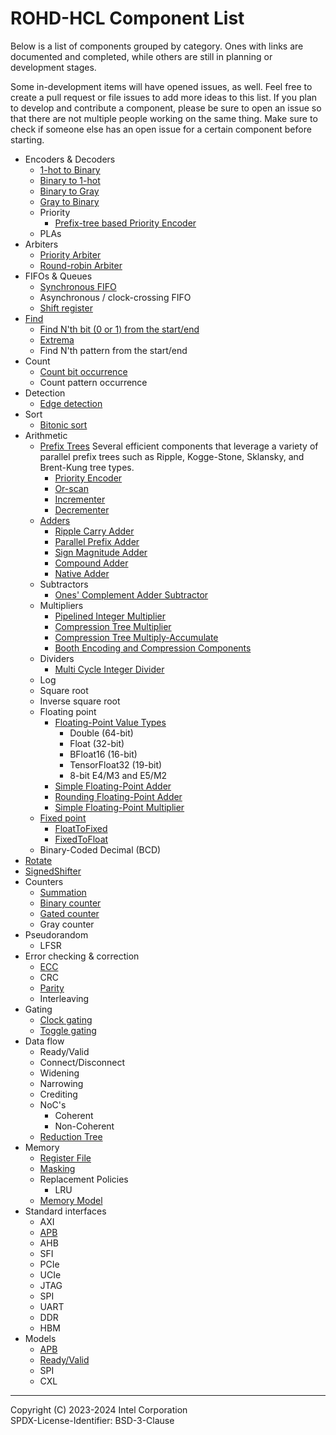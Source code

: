 
# ROHD-HCL Component List

Below is a list of components grouped by category. Ones with links are documented and completed, while others are still in planning or development stages.

Some in-development items will have opened issues, as well. Feel free to create a pull request or file issues to add more ideas to this list. If you plan to develop and contribute a component, please be sure to open an issue so that there are not multiple people working on the same thing. Make sure to check if someone else has an open issue for a certain component before starting.

- Encoders & Decoders
  - [1-hot to Binary](./components/onehot.md)
  - [Binary to 1-hot](./components/onehot.md)
  - [Binary to Gray](./components/binary_gray.md#binary-to-gray)
  - [Gray to Binary](./components/binary_gray.md#gray-to-binary)
  - Priority
    - [Prefix-tree based Priority Encoder](./components/parallel_prefix_operations.md)
  - PLAs
- Arbiters
  - [Priority Arbiter](./components/arbiter.md#priority-arbiter)
  - [Round-robin Arbiter](./components/arbiter.md#round-robin-arbiter)
- FIFOs & Queues
  - [Synchronous FIFO](./components/fifo.md)
  - Asynchronous / clock-crossing FIFO
  - [Shift register](./components/shift_register.md)
- [Find](./components/find.md)
  - [Find N'th bit (0 or 1) from the start/end](./components/find.md#find-nth)
  - [Extrema](./components/extrema.md)
  - Find N'th pattern from the start/end
- Count
  - [Count bit occurrence](./components/count.md)
  - Count pattern occurrence
- Detection
  - [Edge detection](./components/edge_detector.md)
- Sort
  - [Bitonic sort](./components/sort.md#bitonic-sort)
- Arithmetic
  - [Prefix Trees](./components/parallel_prefix_operations.md) Several efficient components that leverage a variety of parallel prefix trees such as Ripple, Kogge-Stone, Sklansky, and Brent-Kung tree types.
    - [Priority Encoder](./components/parallel_prefix_operations.md)
    - [Or-scan](./components/parallel_prefix_operations.md)
    - [Incrementer](./components/parallel_prefix_operations.md)
    - [Decrementer](./components/parallel_prefix_operations.md)
  - [Adders](./components/adder.md)
    - [Ripple Carry Adder](./components/adder.md#ripple-carry-adder)
    - [Parallel Prefix Adder](./components/parallel_prefix_operations.md)
    - [Sign Magnitude Adder](./components/adder.md#sign-magnitude-adder)
    - [Compound Adder](./components/adder.md#compound-adder)
    - [Native Adder](./components/adder.md#native-adder)
  - Subtractors
    - [Ones' Complement Adder Subtractor](./components/adder.md#ones-complement-adder-subtractor)
  - Multipliers
    - [Pipelined Integer Multiplier](./components/multiplier.md#carry-save-multiplier)
    - [Compression Tree Multiplier](./components/multiplier.md#compression-tree-multiplier)
    - [Compression Tree Multiply-Accumulate](./components/multiplier.md#compression-tree-multiply-accumulate)
    - [Booth Encoding and Compression Components](./components/multiplier_components.md)
  - Dividers
    - [Multi Cycle Integer Divider](./components/divider.md)
  - Log
  - Square root
  - Inverse square root
  - Floating point
    - [Floating-Point Value Types](./components/floating_point.md#floatingpointvalue)
      - Double (64-bit)
      - Float (32-bit)
      - BFloat16 (16-bit)
      - TensorFloat32 (19-bit)
      - 8-bit E4/M3 and E5/M2
    - [Simple Floating-Point Adder](./components/floating_point.md#floatingpointadder)
    - [Rounding Floating-Point Adder](./components/floating_point.md#floatingpointadder)
    - [Simple Floating-Point Multiplier](./components/floating_point.md#floatingpointmultiplier)
  - [Fixed point](./components/fixed_point.md)
    - [FloatToFixed](./components/fixed_point.md#floattofixed)
    - [FixedToFloat](./components/fixed_point.md#fixedtofloat)
  - Binary-Coded Decimal (BCD)
- [Rotate](./components/rotate.md)
- [SignedShifter](./components/shifter.md)
- Counters
  - [Summation](./components/summation.md#sum)
  - [Binary counter](./components/summation.md#counter)
  - [Gated counter](./components/summation.md#gated-counter)
  - Gray counter
- Pseudorandom
  - LFSR
- Error checking & correction
  - [ECC](./components/ecc.md)
  - CRC
  - [Parity](./components/parity.md)
  - Interleaving
- Gating
  - [Clock gating](./components/clock_gating.md)
  - [Toggle gating](./components/toggle_gate.md)
- Data flow
  - Ready/Valid
  - Connect/Disconnect
  - Widening
  - Narrowing
  - Crediting
  - NoC's
    - Coherent
    - Non-Coherent
  - [Reduction Tree](./components/reduction_tree.md)
- Memory
  - [Register File](./components/memory.md#register-files)
  - [Masking](./components/memory.md#masks)
  - Replacement Policies
    - LRU
  - [Memory Model](./components/memory.md#memory-models)
- Standard interfaces
  - AXI
  - [APB](./components/standard_interfaces.md#apb)
  - AHB
  - SFI
  - PCIe
  - UCIe
  - JTAG
  - SPI
  - UART
  - DDR
  - HBM
- Models
  - [APB](./components/apb_bfm.md)
  - [Ready/Valid](./components/ready_valid_bfm.md)
  - SPI
  - CXL

----------------

Copyright (C) 2023-2024 Intel Corporation  
SPDX-License-Identifier: BSD-3-Clause
